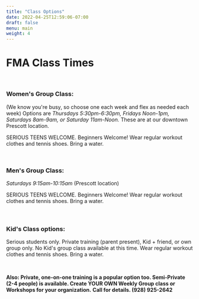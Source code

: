 ```yaml
---
title: "Class Options"
date: 2022-04-25T12:59:06-07:00
draft: false
menu: main
weight: 4
---
```

# FMA Class Times<BR><BR>



### Women's Group Class:
(We know you're busy, so choose one each week and flex as needed each week) Options are *Thursdays 5:30pm-6:30pm, Fridays Noon-1pm, Saturdays 8am-9am, or Saturday 11am-Noon.* These are at our downtown Prescott location.

SERIOUS TEENS WELCOME. Beginners Welcome! Wear regular workout clothes and tennis shoes. Bring a water.

​

### Men's Group Class:
*Saturdays 9:15am-10:15am* (Prescott location)

SERIOUS TEENS WELCOME. Beginners Welcome! Wear regular workout clothes and tennis shoes. Bring a water.<BR><BR>
​


### Kid's Class options:
Serious students only. Private training (parent present), Kid + friend, or own group only. No Kid's group class available at this time. Wear regular workout clothes and tennis shoes. Bring a water.

​

**Also: Private, one-on-one training is a popular option too. Semi-Private (2-4 people) is available. Create YOUR OWN Weekly Group class or Workshops for your organization.**
**Call for details. (928) 925-2642**

<BR><BR><BR>